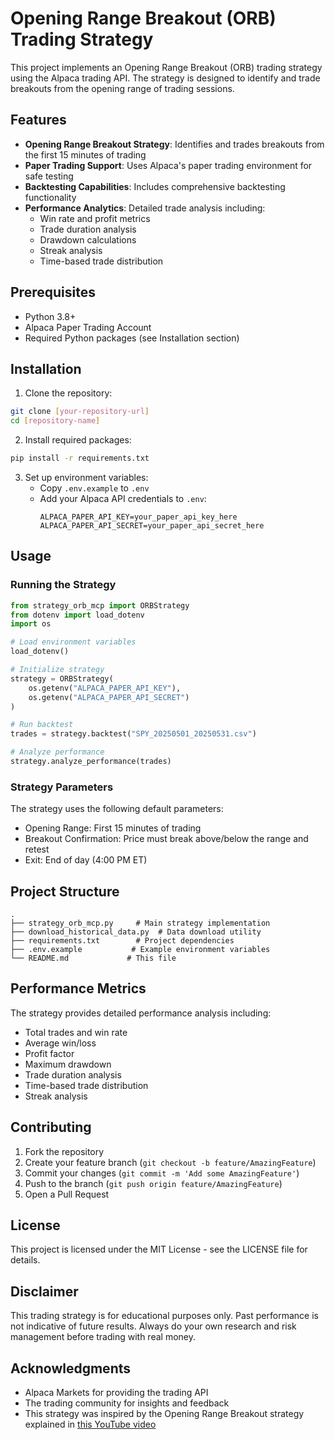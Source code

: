 # Opening Range Breakout (ORB) Trading Strategy

This project implements an Opening Range Breakout (ORB) trading strategy using the Alpaca trading API. The strategy is designed to identify and trade breakouts from the opening range of trading sessions.

## Features

- **Opening Range Breakout Strategy**: Identifies and trades breakouts from the first 15 minutes of trading
- **Paper Trading Support**: Uses Alpaca's paper trading environment for safe testing
- **Backtesting Capabilities**: Includes comprehensive backtesting functionality
- **Performance Analytics**: Detailed trade analysis including:
  - Win rate and profit metrics
  - Trade duration analysis
  - Drawdown calculations
  - Streak analysis
  - Time-based trade distribution

## Prerequisites

- Python 3.8+
- Alpaca Paper Trading Account
- Required Python packages (see Installation section)

## Installation

1. Clone the repository:
```bash
git clone [your-repository-url]
cd [repository-name]
```

2. Install required packages:
```bash
pip install -r requirements.txt
```

3. Set up environment variables:
   - Copy `.env.example` to `.env`
   - Add your Alpaca API credentials to `.env`:
     ```
     ALPACA_PAPER_API_KEY=your_paper_api_key_here
     ALPACA_PAPER_API_SECRET=your_paper_api_secret_here
     ```

## Usage

### Running the Strategy

```python
from strategy_orb_mcp import ORBStrategy
from dotenv import load_dotenv
import os

# Load environment variables
load_dotenv()

# Initialize strategy
strategy = ORBStrategy(
    os.getenv("ALPACA_PAPER_API_KEY"),
    os.getenv("ALPACA_PAPER_API_SECRET")
)

# Run backtest
trades = strategy.backtest("SPY_20250501_20250531.csv")

# Analyze performance
strategy.analyze_performance(trades)
```

### Strategy Parameters

The strategy uses the following default parameters:
- Opening Range: First 15 minutes of trading
- Breakout Confirmation: Price must break above/below the range and retest
- Exit: End of day (4:00 PM ET)

## Project Structure

```
.
├── strategy_orb_mcp.py     # Main strategy implementation
├── download_historical_data.py  # Data download utility
├── requirements.txt        # Project dependencies
├── .env.example           # Example environment variables
└── README.md             # This file
```

## Performance Metrics

The strategy provides detailed performance analysis including:
- Total trades and win rate
- Average win/loss
- Profit factor
- Maximum drawdown
- Trade duration analysis
- Time-based trade distribution
- Streak analysis

## Contributing

1. Fork the repository
2. Create your feature branch (`git checkout -b feature/AmazingFeature`)
3. Commit your changes (`git commit -m 'Add some AmazingFeature'`)
4. Push to the branch (`git push origin feature/AmazingFeature`)
5. Open a Pull Request

## License

This project is licensed under the MIT License - see the LICENSE file for details.

## Disclaimer

This trading strategy is for educational purposes only. Past performance is not indicative of future results. Always do your own research and risk management before trading with real money.

## Acknowledgments

- Alpaca Markets for providing the trading API
- The trading community for insights and feedback
- This strategy was inspired by the Opening Range Breakout strategy explained in [this YouTube video](https://youtu.be/GEnKQ834U1c?si=MkBGil_6TfEK71bF) 